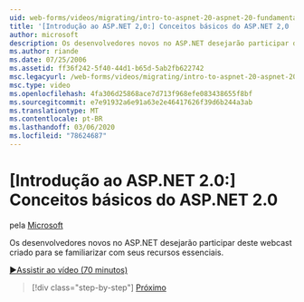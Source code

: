 ```yaml
---
uid: web-forms/videos/migrating/intro-to-aspnet-20-aspnet-20-fundamentals
title: '[Introdução ao ASP.NET 2,0:] Conceitos básicos do ASP.NET 2,0 | Microsoft Docs'
author: microsoft
description: Os desenvolvedores novos no ASP.NET desejarão participar deste webcast criado para se familiarizar com seus recursos essenciais.
ms.author: riande
ms.date: 07/25/2006
ms.assetid: ff36f242-5f40-44d1-b65d-5ab2fb622742
msc.legacyurl: /web-forms/videos/migrating/intro-to-aspnet-20-aspnet-20-fundamentals
msc.type: video
ms.openlocfilehash: 4fa306d25868ace7d713f968efe083438655f8bf
ms.sourcegitcommit: e7e91932a6e91a63e2e46417626f39d6b244a3ab
ms.translationtype: MT
ms.contentlocale: pt-BR
ms.lasthandoff: 03/06/2020
ms.locfileid: "78624687"
---
```

# <a name="intro-to-aspnet-20-aspnet-20-fundamentals"></a>[Introdução ao ASP.NET 2.0:] Conceitos básicos do ASP.NET 2.0

pela [Microsoft](https://github.com/microsoft)

Os desenvolvedores novos no ASP.NET desejarão participar deste webcast criado para se familiarizar com seus recursos essenciais.

[&#9654;Assistir ao vídeo (70 minutos)](https://channel9.msdn.com/Blogs/ASP-NET-Site-Videos/intro-to-aspnet-20-aspnet-20-fundamentals)

> [!div class="step-by-step"]
> [Próximo](intro-to-aspnet-20-user-interface-elements.md)
